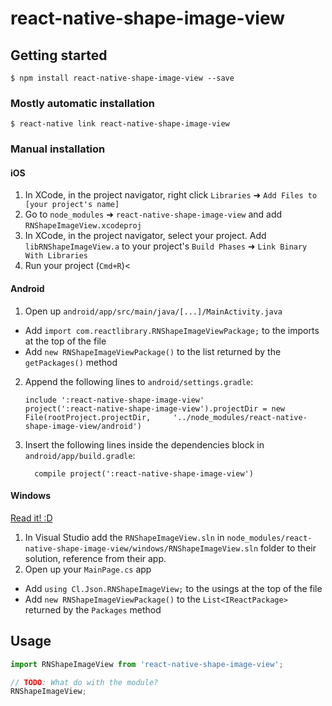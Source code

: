 # react-native-shape-image-view

## Getting started

`$ npm install react-native-shape-image-view --save`

### Mostly automatic installation

`$ react-native link react-native-shape-image-view`

### Manual installation


#### iOS

1. In XCode, in the project navigator, right click `Libraries` ➜ `Add Files to [your project's name]`
2. Go to `node_modules` ➜ `react-native-shape-image-view` and add `RNShapeImageView.xcodeproj`
3. In XCode, in the project navigator, select your project. Add `libRNShapeImageView.a` to your project's `Build Phases` ➜ `Link Binary With Libraries`
4. Run your project (`Cmd+R`)<

#### Android

1. Open up `android/app/src/main/java/[...]/MainActivity.java`
  - Add `import com.reactlibrary.RNShapeImageViewPackage;` to the imports at the top of the file
  - Add `new RNShapeImageViewPackage()` to the list returned by the `getPackages()` method
2. Append the following lines to `android/settings.gradle`:
  	```
  	include ':react-native-shape-image-view'
  	project(':react-native-shape-image-view').projectDir = new File(rootProject.projectDir, 	'../node_modules/react-native-shape-image-view/android')
  	```
3. Insert the following lines inside the dependencies block in `android/app/build.gradle`:
  	```
      compile project(':react-native-shape-image-view')
  	```

#### Windows
[Read it! :D](https://github.com/ReactWindows/react-native)

1. In Visual Studio add the `RNShapeImageView.sln` in `node_modules/react-native-shape-image-view/windows/RNShapeImageView.sln` folder to their solution, reference from their app.
2. Open up your `MainPage.cs` app
  - Add `using Cl.Json.RNShapeImageView;` to the usings at the top of the file
  - Add `new RNShapeImageViewPackage()` to the `List<IReactPackage>` returned by the `Packages` method


## Usage
```javascript
import RNShapeImageView from 'react-native-shape-image-view';

// TODO: What do with the module?
RNShapeImageView;
```
